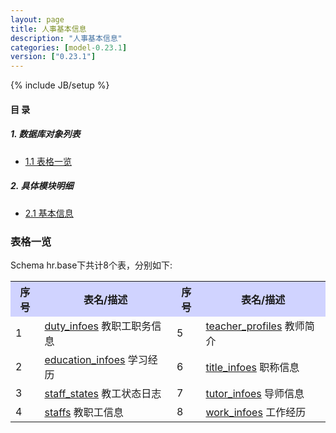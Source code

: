 ```yaml
---
layout: page
title: 人事基本信息 
description: "人事基本信息"
categories: [model-0.23.1]
version: ["0.23.1"]
---
```

{% include JB/setup %}

#### 目 录

##### 1. 数据库对象列表
  * [1.1 表格一览](index.html#表格一览)

##### 2. 具体模块明细
* [2.1 基本信息](info.html)

### 表格一览
Schema hr.base下共计8个表，分别如下:

<table class="table table-bordered table-striped table-condensed">
  <tr>
    <th style="background-color:#D0D3FF">序号</th>
    <th style="background-color:#D0D3FF">表名/描述</th>
    <th style="background-color:#D0D3FF">序号</th>
    <th style="background-color:#D0D3FF">表名/描述</th>
  </tr>
  <tr>
    <td>1</td>
    <td><a href="/hr/base/info.html#表格-duty_infoes-教职工职务信息">duty_infoes</a> 教职工职务信息</td>
    <td>5</td>
    <td><a href="/hr/base/info.html#表格-teacher_profiles-教师简介">teacher_profiles</a> 教师简介</td>
  </tr>
  <tr>
    <td>2</td>
    <td><a href="/hr/base/info.html#表格-education_infoes-学习经历">education_infoes</a> 学习经历</td>
    <td>6</td>
    <td><a href="/hr/base/info.html#表格-title_infoes-职称信息">title_infoes</a> 职称信息</td>
  </tr>
  <tr>
    <td>3</td>
    <td><a href="/hr/base/info.html#表格-staff_states-教工状态日志">staff_states</a> 教工状态日志</td>
    <td>7</td>
    <td><a href="/hr/base/info.html#表格-tutor_infoes-导师信息">tutor_infoes</a> 导师信息</td>
  </tr>
  <tr>
    <td>4</td>
    <td><a href="/hr/base/info.html#表格-staffs-教职工信息">staffs</a> 教职工信息</td>
    <td>8</td>
    <td><a href="/hr/base/info.html#表格-work_infoes-工作经历">work_infoes</a> 工作经历</td>
  </tr>
</table>

